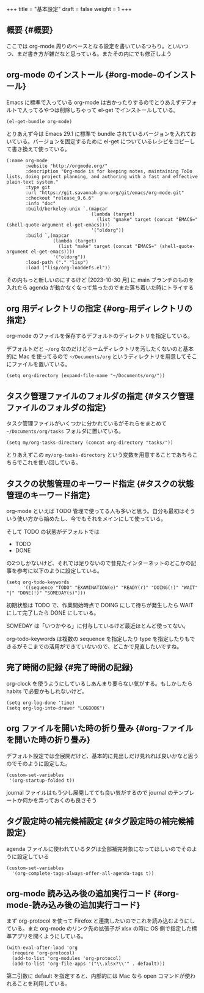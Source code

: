 +++
title = "基本設定"
draft = false
weight = 1
+++

## 概要 {#概要}

ここでは org-mode 周りのベースとなる設定を書いているつもり。といいつつ、まだ書き方が雑だなと思っている。またその内にでも修正しよう


## org-mode のインストール {#org-mode-のインストール}

Emacs に標準で入っている org-mode は古かったりするのでとりあえずデフォルトで入ってるやつは削除しちゃって el-get でインストールしている。

```emacs-lisp
(el-get-bundle org-mode)
```

とりあえず今は Emacs 29.1 に標準で bundle されているバージョンを入れておいている。バージョンを固定するために el-get についているレシピをコピーして書き換えて使っている。

```emacs-lisp
(:name org-mode
       :website "http://orgmode.org/"
       :description "Org-mode is for keeping notes, maintaining ToDo lists, doing project planning, and authoring with a fast and effective plain-text system."
       :type git
       :url "https://git.savannah.gnu.org/git/emacs/org-mode.git"
       :checkout "release_9.6.6"
       :info "doc"
       :build/berkeley-unix `,(mapcar
                               (lambda (target)
                                 (list "gmake" target (concat "EMACS=" (shell-quote-argument el-get-emacs))))
                               '("oldorg"))
       :build `,(mapcar
                 (lambda (target)
                   (list "make" target (concat "EMACS=" (shell-quote-argument el-get-emacs))))
                 '("oldorg"))
       :load-path ("." "lisp")
       :load ("lisp/org-loaddefs.el"))
```

その内もっと新しいのにするけど
<span class="timestamp-wrapper"><span class="timestamp">[2023-10-30 月] </span></span> に main ブランチのものを入れたら agenda が動かなくなって焦ったのでまた落ち着いた時にトライする


## org 用ディレクトリの指定 {#org-用ディレクトリの指定}

org-mode のファイルを保存するデフォルトのディレクトリを指定している。

デフォルトだと `~/org` なのだけどホームディレクトリを汚したくないのと基本的に Mac を使ってるので `~/Documents/org` というディレクトリを用意してそこにファイルを置いている。

```emacs-lisp
(setq org-directory (expand-file-name "~/Documents/org/"))
```


## タスク管理ファイルのフォルダの指定 {#タスク管理ファイルのフォルダの指定}

タスク管理ファイルがいくつかに分かれているがそれらをまとめて `~/Documents/org/tasks` フォルダに置いている。

```emacs-lisp
(setq my/org-tasks-directory (concat org-directory "tasks/"))
```

とりあえずこの `my/org-tasks-directory` という変数を用意することであちらこちらでこれを使い回している。


## タスクの状態管理のキーワード指定 {#タスクの状態管理のキーワード指定}

org-mode といえば TODO 管理で使ってる人も多いと思う。自分も最初はそういう使い方から始めたし、今でもそれをメインにして使っている。

そして TODO の状態がデフォルトでは

-   TODO
-   DONE

の2つしかないけど、それでは足りないので昔見たインターネットのどこかの記事を参考に以下のように設定している。

```emacs-lisp
(setq org-todo-keywords
      '((sequence "TODO" "EXAMINATION(e)" "READY(r)" "DOING(!)" "WAIT" "|" "DONE(!)" "SOMEDAY(s)")))
```

初期状態は TODO で、作業開始時点で DOING にして待ちが発生したら WAIT にして完了したら DONE にしている。

SOMEDAY は「いつかやる」に付与しているけど最近ほとんど使ってない。

org-todo-keywords は複数の sequence を指定したり
type を指定したりもできるがそこまでの活用ができていないので、どこかで見直したいですね。


## 完了時間の記録 {#完了時間の記録}

org-clock を使うようにしているしあんまり要らない気がする。もしかしたら habits で必要かもしれないけど。

```emacs-lisp
(setq org-log-done 'time)
(setq org-log-into-drawer "LOGBOOK")
```


## org ファイルを開いた時の折り畳み {#org-ファイルを開いた時の折り畳み}

デフォルト設定では全展開だけど、基本的に見出しだけ見れれば良いかなと思うのでそのように設定した。

```emacs-lisp
(custom-set-variables
 '(org-startup-folded t))
```

journal ファイルはもう少し展開してても良い気がするので
journal のテンプレートか何かを弄っておくのも良さそう


## タグ設定時の補完候補設定 {#タグ設定時の補完候補設定}

agenda ファイルに使われているタグは全部補完対象になってほしいのでそのように設定している

```emacs-lisp
(custom-set-variables
  '(org-complete-tags-always-offer-all-agenda-tags t))
```


## org-mode 読み込み後の追加実行コード {#org-mode-読み込み後の追加実行コード}

まず org-protocol を使って Firefox と連携したいのでこれを読み込むようにしている。また org-mode のリンク先の拡張子が xlsx の時に OS 側で指定した標準アプリを開くようにしている。

```emacs-lisp
(with-eval-after-load 'org
  (require 'org-protocol)
  (add-to-list 'org-modules 'org-protocol)
  (add-to-list 'org-file-apps '("\\.xlsx?\\'" . default)))
```

第二引数に default を指定すると、内部的には Mac なら open コマンドが使われることを利用している。
